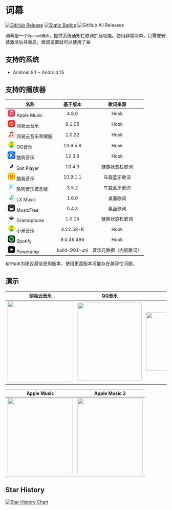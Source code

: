 # 词幕
[![GitHub Release](https://img.shields.io/github/v/release/tomakino/CSLyric)](https://github.com/tomakino/CSLyric/releases) 
[![Static Badge](https://img.shields.io/badge/%E5%8A%A0%E5%85%A5-QQ%E7%BE%A4-blue?logo=qq)](https://qm.qq.com/q/z1gSTZprDW)
![GitHub All Releases](https://img.shields.io/github/downloads/tomakino/CSLyric/total)

词幕是一个`Xposed模块`，提供系统通知栏歌词扩展功能。使用非常简单，只需要安装激活后并重启，微调设置就可以使用了😁

## 支持的系统
- Android 8.1 ~ Android 15

## **支持的播放器**

| 名称                                                                          |     基于版本      |    歌词来源     |
|-----------------------------------------------------------------------------|:-------------:|:-----------:|
| <img src="res/logo/am.png" width="24" height="24"> Apple Music              |     4.8.0     |    Hook     |
| <img src="res/logo/netease.png" width="24" height="24"> 网易云音乐               |    9.1.05     |    Hook     |
| <img src="res/logo/hihonor_cloudmusic.png" width="24" height="24"> 网易云音乐荣耀版 |    1.0.22     |    Hook     |
| <img src="res/logo/qqmusic.png" width="24" height="24"> QQ音乐                |   13.6.5.8    |    Hook     |
| <img src="res/logo/kugou.png" width="24" height="24"> 酷狗音乐                  |    12.3.6     |    Hook     |
| <img src="res/logo/salt.png" width="24" height="24"> Salt Player            |    10.4.3     |   魅族状态栏歌词   |
| <img src="res/logo/kuwo.png" width="24" height="24"> 酷我音乐                   |   10.9.1.1    |   车载蓝牙歌词    |
| <img src="res/logo/kugou_lite.png" width="24" height="24"> 酷狗音乐概念版          |     3.5.2     |   车载蓝牙歌词    |
| <img src="res/logo/lx.png" width="24" height="24"> LX Music                 |     1.6.0     |    桌面歌词     |
| <img src="res/logo/music_free.png" width="24" height="24"> MusicFree        |     0.4.3     |    桌面歌词     |
| <img src="res/logo/gramophone.png" width="24" height="24"> Gramophone       |    1.0.15     |   魅族状态栏歌词   |
| <img src="res/logo/qqmusic.png" width="24" height="24"> 小米音乐                |   4.22.58-R   |    Hook     |
| <img src="res/logo/spotify.png" width="24" height="24"> Spotify             |  9.0.46.496   |    Hook     |
| <img src="res/logo/poweramp.png" width="24" height="24"> Poweramp           | build-991-uni | 音乐元数据（内嵌歌词） |

`基于版本`为建议最低使用版本，使用更高版本可能存在兼容性问题。

## 演示

| 网易云音乐                                                       | QQ音乐                                                            | Spotify                                                         |
|-------------------------------------------------------------|-----------------------------------------------------------------|-----------------------------------------------------------------|
| <img  src="res/demo/demo_163.gif" width="205" height="254"> | <img  src="res/demo/demo_qqmusic.gif" width="200" height="244"> | <img  src="res/demo/demo_spotify.gif" width="205" height="183"> |

| Apple Music                                                | Apple Music 2                                               |
|------------------------------------------------------------|-------------------------------------------------------------|
| <img  src="res/demo/demo_am.gif" width="204" height="238"> | <img  src="res/demo/demo_am2.gif" width="204" height="238"> |

## Star History

[![Star History Chart](https://api.star-history.com/svg?repos=tomakino/CSLyric&type=Date)](https://www.star-history.com/#tomakino/CSLyric&Date)